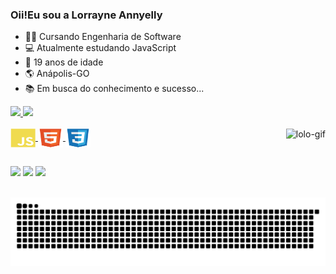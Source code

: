 ### Oii!Eu sou a Lorrayne Annyelly

- 👩‍💻 Cursando Engenharia de Software
- 💻 Atualmente estudando JavaScript
- 💬 19 anos de idade
- 🌎 Anápolis-GO
- 📚 Em busca do conhecimento e sucesso...

<div>
  <a href="https://github.com/lorrayneanny">
  <img height="180em" src="https://github-readme-stats.vercel.app/api?username=lorrayneanny&show_icons=true&theme=radical&include_all_commits=true&count_private=true"/>
  <img height="180em" src="https://github-readme-stats.vercel.app/api/top-langs/?username=lorrayneanny&layout=compact&langs_count=7&theme=radical"/>
</div>
  <div style="display: inline_block"><br>
  <img align="center" alt="lorrayne-Js" height="30" width="40" src="https://raw.githubusercontent.com/devicons/devicon/master/icons/javascript/javascript-plain.svg">
  <img align="center" alt="lorrayne-HTML" height="30" width="40" src="https://raw.githubusercontent.com/devicons/devicon/master/icons/html5/html5-original.svg">
  <img align="center" alt="lorrayne-CSS" height="30" width="40" src="https://raw.githubusercontent.com/devicons/devicon/master/icons/css3/css3-original.svg">
  <img height="110em" align="right" alt="lolo-gif" src="http://pa1.narvii.com/6009/d6be25ea8c5f44ca5c5f73420827edede1f8f583_hq.gif">
</div>
  
  ##
  
  <div> 
  <a href="https://instagram.com/lorrayne.annyelly" target="_blank"><img src="https://img.shields.io/badge/-Instagram-%23E4405F?style=for-the-badge&logo=instagram&logoColor=white" target="_blank"></a>
  <a href = "mailto:lorrayneannyelly16@gmail.com"><img src="https://img.shields.io/badge/-Gmail-%23333?style=for-the-badge&logo=gmail&logoColor=white" target="_blank"></a>
     <a href="https://www.linkedin.com/in/lorrayne-annyelly-6638ba212/" target="_blank"><img src="https://img.shields.io/badge/-LinkedIn-%230077B5?style=for-the-badge&logo=linkedin&logoColor=white" target="_blank"></a> 

 ![Snake animation](https://github.com/lorrayneanny/lorrayneanny/blob/output/github-contribution-grid-snake.svg)

   </div>
